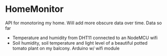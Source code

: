 # HomeMonitor
API for monotoring my home. Will add more obscure data over time.
Data so far

 - Temperature and humidity from DHT11 connected to an NodeMCU wifi
 - Soil humidity, soil temperature and light level of a beautiful potted tomato plant on my balcony. Arduino w/ wifi module
 
